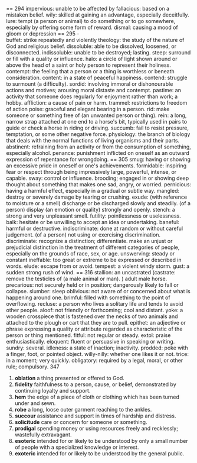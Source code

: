 == 294
impervious: unable to be affected by
fallacious: based on a mistaken belief.
wily: skilled at gaining an advantage, especially deceitfully.
lure: tempt (a person or animal) to do something or to go somewhere, especially by offering some form of reward.
dismal: causing a mood of gloom or depression
== 295 -  
buffet: strike repeatedly and violently
theology: the study of the nature of God and religious belief.
dissoluble: able to be dissolved, loosened, or disconnected.
indissoluble: unable to be destroyed; lasting.
steep: surround or fill with a quality or influence.
halo: a circle of light shown around or above the head of a saint or holy person to represent their holiness.
contempt: the feeling that a person or a thing is worthless or beneath consideration.
content: in a state of peaceful happiness.
contend: struggle to surmount (a difficulty).
sordid: involving immoral or dishonourable actions and motives; arousing moral distaste and contempt.
pastime: an activity that someone does regularly for enjoyment rather than work; a hobby.
affliction: a cause of pain or harm.
trammel: restrictions to freedom of action
poise: graceful and elegant bearing in a person.
rid: make someone or something free of (an unwanted person or thing).
rein: a long, narrow strap attached at one end to a horse's bit, typically used in pairs to guide or check a horse in riding or driving.
succumb: fail to resist pressure, temptation, or some other negative force.
physiology: the branch of biology that deals with the normal functions of living organisms and their parts.
abstinent: refraining from an activity or from the consumption of something, especially alcohol.
penance: punishment inflicted on oneself as an outward expression of repentance for wrongdoing.
== 305
smug: having or showing an excessive pride in oneself or one's achievements.
formidable: inspiring fear or respect through being impressively large, powerful, intense, or capable.
sway: control or influence.
brooding; engaged in or showing deep thought about something that makes one sad, angry, or worried.
pernicious: having a harmful effect, especially in a gradual or subtle way.
mangled: destroy or severely damage by tearing or crushing.
exude: 
  (with reference to moisture or a smell) discharge or be discharged slowly and steadily.
  (of a person) display (an emotion or quality) strongly and openly.
stench: a strong and very unpleasant smell.
futility: pointlessness or uselessness.
balk: hesitate or be unwilling to accept an idea or undertaking.
baneful: harmful or destructive.
indiscriminate:
  done at random or without careful judgement.
  (of a person) not using or exercising discrimination.
discriminate: 
  recognize a distinction; differentiate.
  make an unjust or prejudicial distinction in the treatment of different categories of people, especially on the grounds of race, sex, or age.
unswerving: steady or constant
ineffable: too great or extreme to be expressed or described in words.
elude: escape from or avoid. 
tempest: a violent windy storm.
gust: a sudden strong rush of wind.
== 316
stallion: an uncastrated (castrate: remove the testicles of (a male animal or man).
) adult male horse.
precarious: not securely held or in position; dangerously likely to fall or collapse.
slumber: sleep
oblivious: not aware of or concerned about what is happening around one.
brimful: filled with something to the point of overflowing.
recluse: a person who lives a solitary life and tends to avoid other people.
aloof: not friendly or forthcoming; cool and distant.
yoke: a wooden crosspiece that is fastened over the necks of two animals and attached to the plough or cart that they are to pull.
epithet: an adjective or phrase expressing a quality or attribute regarded as characteristic of the person or thing mentioned.
fitful: not regular or steady.
extol: praise enthusiastically.
eloquent: fluent or persuasive in speaking or writing.
sundry: several.
idleness: a state of inaction; inactivity.
prodded: poke with a finger, foot, or pointed object.
willy-nilly: whether one likes it or not.
trice: in a moment; very quickly.
obligatory: required by a legal, moral, or other rule; compulsory.
347
1. **oblation** a thing presented or offered to God.
2. **fidelity** faithfulness to a person, cause, or belief, demonstrated by continuing loyalty and support.
3. **hem** the edge of a piece of cloth or clothing which has been turned under and sewn.
4. **robe** a long, loose outer garment reaching to the ankles.
5. **succour** assistance and support in times of hardship and distress.
6. **solicitude** care or concern for someone or something.
7. **prodigal** spending money or using resources freely and recklessly; wastefully extravagant.
8. **esoteric** intended for or likely to be understood by only a small number of people with a specialized knowledge or interest.
9. **exoteric** intended for or likely to be understood by the general public.


